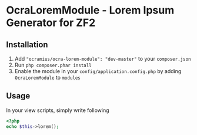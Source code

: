 # OcraLoremModule - Lorem Ipsum Generator for ZF2

## Installation

 1.  Add `"ocramius/ocra-lorem-module": "dev-master"` to your `composer.json`
 2.  Run `php composer.phar install`
 3.  Enable the module in your `config/application.config.php` by adding `OcraLoremModule` to `modules`

## Usage

In your view scripts, simply write following

```php
<?php
echo $this->lorem();
````
